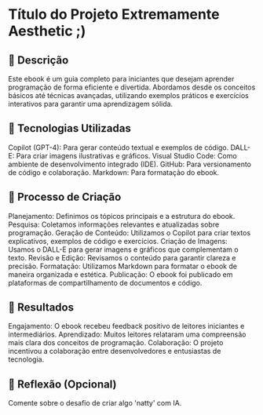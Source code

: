 # Título do Projeto Extremamente Aesthetic ;)

## 📒 Descrição
Este ebook é um guia completo para iniciantes que desejam aprender programação de forma eficiente e divertida. Abordamos desde os conceitos básicos até técnicas avançadas, utilizando exemplos práticos e exercícios interativos para garantir uma aprendizagem sólida.

## 🤖 Tecnologias Utilizadas
Copilot (GPT-4): Para gerar conteúdo textual e exemplos de código.
DALL-E: Para criar imagens ilustrativas e gráficos.
Visual Studio Code: Como ambiente de desenvolvimento integrado (IDE).
GitHub: Para versionamento de código e colaboração.
Markdown: Para formatação do ebook.

## 🧐 Processo de Criação
Planejamento: Definimos os tópicos principais e a estrutura do ebook.
Pesquisa: Coletamos informações relevantes e atualizadas sobre programação.
Geração de Conteúdo: Utilizamos o Copilot para criar textos explicativos, exemplos de código e exercícios.
Criação de Imagens: Usamos o DALL-E para gerar imagens e gráficos que complementam o texto.
Revisão e Edição: Revisamos o conteúdo para garantir clareza e precisão.
Formatação: Utilizamos Markdown para formatar o ebook de maneira organizada e estética.
Publicação: O ebook foi publicado em plataformas de compartilhamento de documentos e código.

## 🚀 Resultados
Engajamento: O ebook recebeu feedback positivo de leitores iniciantes e intermediários.
Aprendizado: Muitos leitores relataram uma compreensão mais clara dos conceitos de programação.
Colaboração: O projeto incentivou a colaboração entre desenvolvedores e entusiastas de tecnologia.

## 💭 Reflexão (Opcional)
Comente sobre o desafio de criar algo 'natty' com IA.
